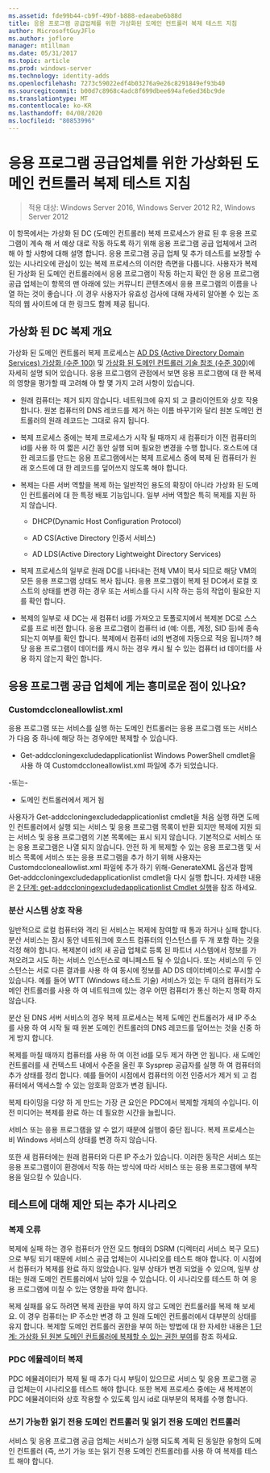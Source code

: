```yaml
---
ms.assetid: fde99b44-cb9f-49bf-b888-edaeabe6b88d
title: 응용 프로그램 공급업체를 위한 가상화된 도메인 컨트롤러 복제 테스트 지침
author: MicrosoftGuyJFlo
ms.author: joflore
manager: mtillman
ms.date: 05/31/2017
ms.topic: article
ms.prod: windows-server
ms.technology: identity-adds
ms.openlocfilehash: 7273c59022edf4b03276a9e26c8291849ef93b40
ms.sourcegitcommit: b00d7c8968c4adc8f699dbee694afe6ed36bc9de
ms.translationtype: MT
ms.contentlocale: ko-KR
ms.lasthandoff: 04/08/2020
ms.locfileid: "80853996"
---
```

# <a name="virtualized-domain-controller-cloning-test-guidance-for-application-vendors"></a>응용 프로그램 공급업체를 위한 가상화된 도메인 컨트롤러 복제 테스트 지침

>적용 대상: Windows Server 2016, Windows Server 2012 R2, Windows Server 2012

이 항목에서는 가상화 된 DC (도메인 컨트롤러) 복제 프로세스가 완료 된 후 응용 프로그램이 계속 해 서 예상 대로 작동 하도록 하기 위해 응용 프로그램 공급 업체에서 고려해 야 할 사항에 대해 설명 합니다. 응용 프로그램 공급 업체 및 추가 테스트를 보장할 수 있는 시나리오에 관심이 있는 복제 프로세스의 이러한 측면을 다룹니다. 사용자가 복제 된 가상화 된 도메인 컨트롤러에서 응용 프로그램이 작동 하는지 확인 한 응용 프로그램 공급 업체는이 항목의 맨 아래에 있는 커뮤니티 콘텐츠에서 응용 프로그램의 이름을 나열 하는 것이 좋습니다 .이 경우 사용자가 유효성 검사에 대해 자세히 알아볼 수 있는 조직의 웹 사이트에 대 한 링크도 함께 제공 됩니다.

## <a name="overview-of-virtualized-dc-cloning"></a>가상화 된 DC 복제 개요
가상화 된 도메인 컨트롤러 복제 프로세스는 [AD DS (Active Directory Domain Services) 가상화 (수준 100)](https://docs.microsoft.com/windows-server/identity/ad-ds/introduction-to-active-directory-domain-services-ad-ds-virtualization-level-100) 및 [가상화 된 도메인 컨트롤러 기술 참조 (수준 300)](https://docs.microsoft.com/windows-server/identity/ad-ds/deploy/virtual-dc/virtualized-domain-controller-technical-reference--level-300-)에 자세히 설명 되어 있습니다. 응용 프로그램의 관점에서 보면 응용 프로그램에 대 한 복제의 영향을 평가할 때 고려해 야 할 몇 가지 고려 사항이 있습니다.

-   원래 컴퓨터는 제거 되지 않습니다. 네트워크에 유지 되 고 클라이언트와 상호 작용 합니다. 원본 컴퓨터의 DNS 레코드를 제거 하는 이름 바꾸기와 달리 원본 도메인 컨트롤러의 원래 레코드는 그대로 유지 됩니다.

-   복제 프로세스 중에는 복제 프로세스가 시작 될 때까지 새 컴퓨터가 이전 컴퓨터의 id를 사용 하 여 짧은 시간 동안 실행 되며 필요한 변경을 수행 합니다. 호스트에 대 한 레코드를 만드는 응용 프로그램에서는 복제 프로세스 중에 복제 된 컴퓨터가 원래 호스트에 대 한 레코드를 덮어쓰지 않도록 해야 합니다.

-   복제는 다른 서버 역할을 복제 하는 일반적인 용도의 확장이 아니라 가상화 된 도메인 컨트롤러에 대 한 특정 배포 기능입니다. 일부 서버 역할은 특히 복제를 지원 하지 않습니다.

    -   DHCP(Dynamic Host Configuration Protocol)

    -   AD CS(Active Directory 인증서 서비스)

    -   AD LDS(Active Directory Lightweight Directory Services)

-   복제 프로세스의 일부로 원래 DC를 나타내는 전체 VM이 복사 되므로 해당 VM의 모든 응용 프로그램 상태도 복사 됩니다. 응용 프로그램이 복제 된 DC에서 로컬 호스트의 상태를 변경 하는 경우 또는 서비스를 다시 시작 하는 등의 작업이 필요한 지를 확인 합니다.

-   복제의 일부로 새 DC는 새 컴퓨터 id를 가져오고 토폴로지에서 복제본 DC로 스스로를 프로 비전 합니다. 응용 프로그램이 컴퓨터 id (예: 이름, 계정, SID 등)에 종속 되는지 여부를 확인 합니다. 복제에서 컴퓨터 id의 변경에 자동으로 적응 됩니까? 해당 응용 프로그램이 데이터를 캐시 하는 경우 캐시 될 수 있는 컴퓨터 id 데이터를 사용 하지 않는지 확인 합니다.

## <a name="what-is-interesting-for-application-vendors"></a>응용 프로그램 공급 업체에 게는 흥미로운 점이 있나요?

### <a name="customdccloneallowlistxml"></a>Customdccloneallowlist.xml
응용 프로그램 또는 서비스를 실행 하는 도메인 컨트롤러는 응용 프로그램 또는 서비스가 다음 중 하나에 해당 하는 경우에만 복제할 수 있습니다.

-   Get-addccloningexcludedapplicationlist Windows PowerShell cmdlet을 사용 하 여 Customdccloneallowlist.xml 파일에 추가 되었습니다.

-또는-

-   도메인 컨트롤러에서 제거 됨

사용자가 Get-addccloningexcludedapplicationlist cmdlet을 처음 실행 하면 도메인 컨트롤러에서 실행 되는 서비스 및 응용 프로그램 목록이 반환 되지만 복제에 지원 되는 서비스 및 응용 프로그램의 기본 목록에는 표시 되지 않습니다. 기본적으로 서비스 또는 응용 프로그램은 나열 되지 않습니다. 안전 하 게 복제할 수 있는 응용 프로그램 및 서비스 목록에 서비스 또는 응용 프로그램을 추가 하기 위해 사용자는 Customdccloneallowlist.xml 파일에 추가 하기 위해-GenerateXML 옵션과 함께 Get-addccloningexcludedapplicationlist cmdlet을 다시 실행 합니다. 자세한 내용은 [2 단계: get-addccloningexcludedapplicationlist Cmdlet 실행](https://docs.microsoft.com/powershell/module/addsadministration/get-addccloningexcludedapplicationlist)을 참조 하세요.

### <a name="distributed-system-interactions"></a>분산 시스템 상호 작용
일반적으로 로컬 컴퓨터와 격리 된 서비스는 복제에 참여할 때 통과 하거나 실패 합니다. 분산 서비스는 잠시 동안 네트워크에 호스트 컴퓨터의 인스턴스를 두 개 포함 하는 것을 걱정 해야 합니다. 복제본이 id의 새 공급 업체로 등록 된 파트너 시스템에서 정보를 가져오려고 시도 하는 서비스 인스턴스로 매니페스트 될 수 있습니다. 또는 서비스의 두 인스턴스는 서로 다른 결과를 사용 하 여 동시에 정보를 AD DS 데이터베이스로 푸시할 수 있습니다. 예를 들어 WTT (Windows 테스트 기술) 서비스가 있는 두 대의 컴퓨터가 도메인 컨트롤러를 사용 하 여 네트워크에 있는 경우 어떤 컴퓨터가 통신 하는지 명확 하지 않습니다.

분산 된 DNS 서버 서비스의 경우 복제 프로세스는 복제 도메인 컨트롤러가 새 IP 주소를 사용 하 여 시작 될 때 원본 도메인 컨트롤러의 DNS 레코드를 덮어쓰는 것을 신중 하 게 방지 합니다.

복제를 마칠 때까지 컴퓨터를 사용 하 여 이전 id를 모두 제거 하면 안 됩니다. 새 도메인 컨트롤러를 새 컨텍스트 내에서 수준을 올린 후 Sysprep 공급자를 실행 하 여 컴퓨터의 추가 상태를 정리 합니다. 예를 들어이 시점에서 컴퓨터의 이전 인증서가 제거 되 고 컴퓨터에서 액세스할 수 있는 암호화 암호가 변경 됩니다.

복제 타이밍을 다양 하 게 만드는 가장 큰 요인은 PDC에서 복제할 개체의 수입니다. 이전 미디어는 복제를 완료 하는 데 필요한 시간을 늘립니다.

서비스 또는 응용 프로그램을 알 수 없기 때문에 실행이 중단 됩니다. 복제 프로세스는 비 Windows 서비스의 상태를 변경 하지 않습니다.

또한 새 컴퓨터에는 원래 컴퓨터와 다른 IP 주소가 있습니다. 이러한 동작은 서비스 또는 응용 프로그램이이 환경에서 작동 하는 방식에 따라 서비스 또는 응용 프로그램에 부작용을 일으킬 수 있습니다.

## <a name="additional-scenarios-suggested-for-testing"></a>테스트에 대해 제안 되는 추가 시나리오

### <a name="cloning-failure"></a>복제 오류
복제에 실패 하는 경우 컴퓨터가 안전 모드 형태의 DSRM (디렉터리 서비스 복구 모드)으로 부팅 되기 때문에 서비스 공급 업체는이 시나리오를 테스트 해야 합니다. 이 시점에서 컴퓨터가 복제를 완료 하지 않았습니다. 일부 상태가 변경 되었을 수 있으며, 일부 상태는 원래 도메인 컨트롤러에서 남아 있을 수 있습니다. 이 시나리오를 테스트 하 여 응용 프로그램에 미칠 수 있는 영향을 파악 합니다.

복제 실패를 유도 하려면 복제 권한을 부여 하지 않고 도메인 컨트롤러를 복제 해 보세요. 이 경우 컴퓨터는 IP 주소만 변경 하 고 원래 도메인 컨트롤러에서 대부분의 상태를 유지 합니다. 복제할 도메인 컨트롤러 권한을 부여 하는 방법에 대 한 자세한 내용은 [1 단계: 가상화 된 원본 도메인 컨트롤러에 복제할 수 있는 권한 부여](https://docs.microsoft.com/windows-server/identity/ad-ds/get-started/virtual-dc/virtualized-domain-controller-deployment-and-configuration)를 참조 하세요.

### <a name="pdc-emulator-cloning"></a>PDC 에뮬레이터 복제
PDC 에뮬레이터가 복제 될 때 추가 다시 부팅이 있으므로 서비스 및 응용 프로그램 공급 업체는이 시나리오를 테스트 해야 합니다. 또한 복제 프로세스 중에는 새 복제본이 PDC 에뮬레이터와 상호 작용할 수 있도록 임시 id로 대부분의 복제를 수행 합니다.

### <a name="writable-versus-read-only-domain-controllers"></a>쓰기 가능한 읽기 전용 도메인 컨트롤러 및 읽기 전용 도메인 컨트롤러
서비스 및 응용 프로그램 공급 업체는 서비스가 실행 되도록 계획 된 동일한 유형의 도메인 컨트롤러 (즉, 쓰기 가능 또는 읽기 전용 도메인 컨트롤러)를 사용 하 여 복제를 테스트 해야 합니다.
